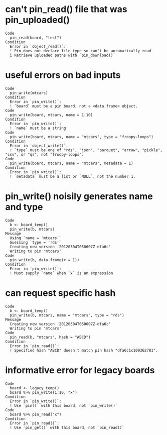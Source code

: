 # can't pin_read() file that was pin_uploaded()

    Code
      pin_read(board, "test")
    Condition
      Error in `object_read()`:
      ! Pin does not declare file type so can't be automatically read
      i Retrieve uploaded paths with `pin_download()`

# useful errors on bad inputs

    Code
      pin_write(mtcars)
    Condition
      Error in `pin_write()`:
      ! `board` must be a pin board, not a <data.frame> object.
    Code
      pin_write(board, mtcars, name = 1:10)
    Condition
      Error in `pin_write()`:
      ! `name` must be a string
    Code
      pin_write(board, mtcars, name = "mtcars", type = "froopy-loops")
    Condition
      Error in `object_write()`:
      ! `type` must be one of "rds", "json", "parquet", "arrow", "pickle", "csv", or "qs", not "froopy-loops".
    Code
      pin_write(board, mtcars, name = "mtcars", metadata = 1)
    Condition
      Error in `pin_write()`:
      ! `metadata` must be a list or `NULL`, not the number 1.

# pin_write() noisily generates name and type

    Code
      b <- board_temp()
      pin_write(b, mtcars)
    Message
      Using `name = 'mtcars'`
      Guessing `type = 'rds'`
      Creating new version '20120304T050607Z-dfa6c'
      Writing to pin 'mtcars'
    Code
      pin_write(b, data.frame(x = 1))
    Condition
      Error in `pin_write()`:
      ! Must supply `name` when `x` is an expression

# can request specific hash

    Code
      b <- board_temp()
      pin_write(b, mtcars, name = "mtcars", type = "rds")
    Message
      Creating new version '20120304T050607Z-dfa6c'
      Writing to pin 'mtcars'
    Code
      pin_read(b, "mtcars", hash = "ABCD")
    Condition
      Error in `pin_read()`:
      ! Specified hash "ABCD" doesn't match pin hash "dfa6c1c109362781".

# informative error for legacy boards

    Code
      board <- legacy_temp()
      board %>% pin_write(1:10, "x")
    Condition
      Error in `pin_write()`:
      ! Use `pin()` with this board, not `pin_write()`
    Code
      board %>% pin_read("x")
    Condition
      Error in `pin_read()`:
      ! Use `pin_get()` with this board, not `pin_read()`

